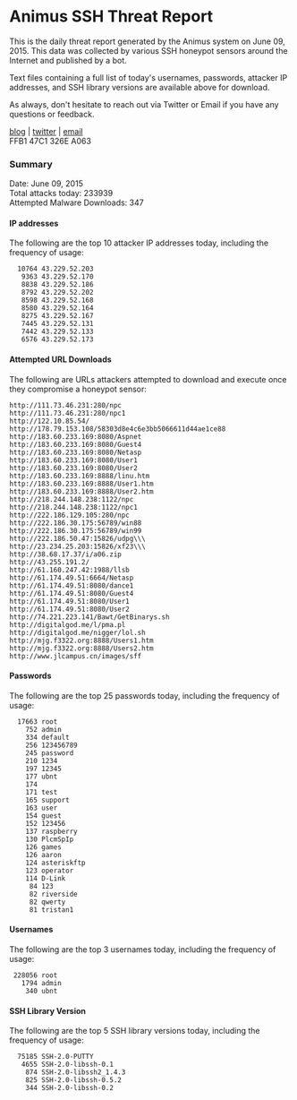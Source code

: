 # Animus SSH Threat Report

This is the daily threat report generated by the Animus system on June 09, 2015. This data was collected by various SSH honeypot sensors around the Internet and published by a bot.  

Text files containing a full list of today's usernames, passwords, attacker IP addresses, and SSH library versions are available above for download.  

As always, don't hesitate to reach out via Twitter or Email if you have any questions or feedback.  

[blog](http://morris.guru) | [twitter](https://twitter.com/andrew___morris) | [email](mailto:andrew@morris.guru)  
FFB1 47C1 326E A063  

### Summary

Date: June 09, 2015  
Total attacks today: 233939  
Attempted Malware Downloads: 347 

#### IP addresses
The following are the top 10 attacker IP addresses today, including the frequency of usage:
```
  10764 43.229.52.203
   9363 43.229.52.170
   8838 43.229.52.186
   8792 43.229.52.202
   8598 43.229.52.168
   8580 43.229.52.164
   8275 43.229.52.167
   7445 43.229.52.131
   7442 43.229.52.133
   6576 43.229.52.173
```

#### Attempted URL Downloads
The following are URLs attackers attempted to download and execute once they compromise a honeypot sensor:
```
http://111.73.46.231:280/npc
http://111.73.46.231:280/npc1
http://122.10.85.54/
http://178.79.153.108/58303d8e4c6e3bb5066611d44ae1ce88
http://183.60.233.169:8080/Aspnet
http://183.60.233.169:8080/Guest4
http://183.60.233.169:8080/Netasp
http://183.60.233.169:8080/User1
http://183.60.233.169:8080/User2
http://183.60.233.169:8888/linu.htm
http://183.60.233.169:8888/User1.htm
http://183.60.233.169:8888/User2.htm
http://218.244.148.238:1122/npc
http://218.244.148.238:1122/npc1
http://222.186.129.105:280/npc
http://222.186.30.175:56789/win88
http://222.186.30.175:56789/win99
http://222.186.50.47:15826/udpg\\\
http://23.234.25.203:15826/xf23\\\
http://38.68.17.37/i/a06.zip
http://43.255.191.2/
http://61.160.247.42:1988/llsb
http://61.174.49.51:6664/Netasp
http://61.174.49.51:8080/dance1
http://61.174.49.51:8080/Guest4
http://61.174.49.51:8080/User1
http://61.174.49.51:8080/User2
http://74.221.223.141/Bawt/GetBinarys.sh
http://digitalgod.me/l/pma.pl
http://digitalgod.me/nigger/lol.sh
http://mjg.f3322.org:8888/Users1.htm
http://mjg.f3322.org:8888/Users2.htm
http://www.jlcampus.cn/images/sff
```

#### Passwords
The following are the top 25 passwords today, including the frequency of usage:
```
  17663 root
    752 admin
    334 default
    256 123456789
    245 password
    210 1234
    197 12345
    177 ubnt
    174 
    171 test
    165 support
    163 user
    154 guest
    152 123456
    137 raspberry
    130 PlcmSpIp
    126 games
    126 aaron
    124 asteriskftp
    123 operator
    114 D-Link
     84 123
     82 riverside
     82 qwerty
     81 tristan1
```

#### Usernames
The following are the top 3 usernames today, including the frequency of usage:
```
 228056 root
   1794 admin
    340 ubnt
```

#### SSH Library Version
The following are the top 5 SSH library versions today, including the frequency of usage:
```
  75185 SSH-2.0-PUTTY
   4655 SSH-2.0-libssh-0.1
    874 SSH-2.0-libssh2_1.4.3
    825 SSH-2.0-libssh-0.5.2
    344 SSH-2.0-libssh-0.2
```
